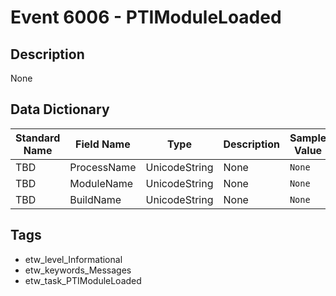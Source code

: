 # Event 6006 - PTIModuleLoaded

## Description
None

## Data Dictionary
|Standard Name|Field Name|Type|Description|Sample Value|
|---|---|---|---|---|
|TBD|ProcessName|UnicodeString|None|`None`|
|TBD|ModuleName|UnicodeString|None|`None`|
|TBD|BuildName|UnicodeString|None|`None`|

## Tags
* etw_level_Informational
* etw_keywords_Messages
* etw_task_PTIModuleLoaded